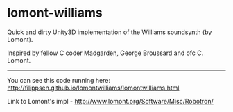 lomont-williams
===============

Quick and dirty Unity3D implementation of the Williams soundsynth (by Lomont).

Inspired by fellow C coder Madgarden, George Broussard and ofc C. Lomont.

---
You can see this code running here: http://filippsen.github.io/lomontwilliams/lomontwilliams.html

Link to Lomont's impl - http://www.lomont.org/Software/Misc/Robotron/



